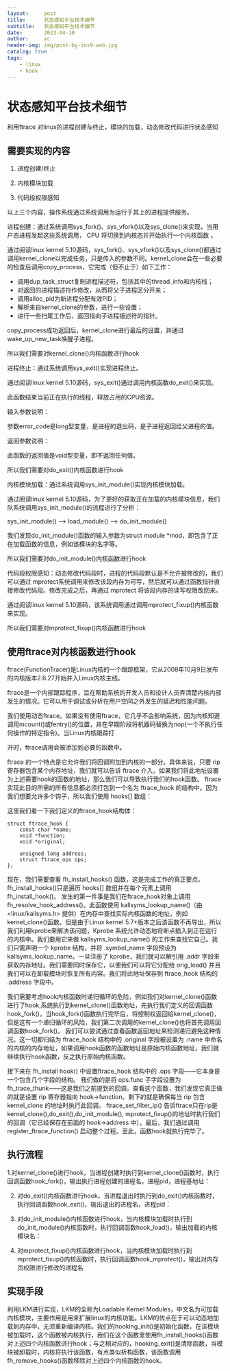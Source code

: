 ```yaml
---
layout:     post
title:      状态感知平台技术细节
subtitle:   状态感知平台技术细节
date:       2023-04-10
author:     xc
header-img: img/post-bg-ios9-web.jpg
catalog: true
tags:
    - linux
    - hook
---
```

# 状态感知平台技术细节
利用ftrace 对linux的进程创建与终止，模块的加载，动态修改代码进行状态感知

## 需要实现的内容
1.	进程创建/终止

2.	内核模块加载

3.	代码段权限感知

以上三个内容，操作系统通过系统调用为运行于其上的进程提供服务。

进程创建：通过系统调用sys_fork()、sys_vfork()以及sys_clone()来实现，当用户态进程发起这些系统调用， CPU 将切换到内核态并开始执行一个内核函数 。

通过阅读linux kernel 5.10源码，sys_fork()、sys_vfork()以及sys_clone()都通过调用kernel_clone以完成任务，只是传入的参数不同。kernel_clone会在一些必要的检查后调用copy_process，它完成（但不止于）如下工作：
- 调用dup_task_struct复制进程描述符，包括其中的thread_info和内核栈；
- 对返回的进程描述符作修改，从而将父子进程区分开来；
- 调用alloc_pid为新进程分配有效PID；
- 解析来自kernel_clone的参数，进行一些设置；
- 进行一些扫尾工作后，返回指向子进程描述符的指针。

copy_process成功返回后，kernel_clone进行最后的设置，并通过wake_up_new_task唤醒子进程。

所以我们需要对kernel_clone()内核函数进行hook

进程终止：通过系统调用sys_exit()实现进程终止。

通过阅读linux kernel 5.10源码，sys_exit()通过调用内核函数do_exit()来实现。

此函数结束当前正在执行的线程，释放占用的CPU资源。

输入参数说明：

参数error_code是long型变量，是进程的退出码，是子进程返回给父进程的值。

返回参数说明：

此函数的返回值是void型变量，即不返回任何值。

所以我们需要对do_exit()内核函数进行hook

内核模块加载：通过系统调用sys_init_module()实现内核模块加载。

通过阅读linux kernel 5.10源码，为了更好的获取正在加载的内核模块信息，我们队系统调用sys_init_module()的流程进行了分析：

sys_init_module() --> load_module() --> do_init_module()

我们发现do_init_module()函数的输入参数为struct module *mod，即包含了正在加载函数的信息，例如该模块的名字等。

所以我们需要对do_init_module()内核函数进行hook

代码段权限感知：动态修改代码段时，进程的代码段默认是不允许被修改的，我们可以通过 mprotect系统调用来修改该段内存为可写，然后就可以通过函数指针直接修改代码段。修改完成之后，再通过 
mprotect 将该段内存的读写权限改回来。

通过阅读linux kernel 5.10源码，该系统调用通过调用mprotect_fixup()内核函数来实现。

所以我们需要对mprotect_fixup()内核函数进行hook

##	使用ftrace对内核函数进行hook
ftrace(FunctionTracer)是Linux内核的一个跟踪框架，它从2008年10月9日发布的内核版本2.6.27开始并入Linux内核主线。

ftrace是一个内部跟踪程序，旨在帮助系统的开发人员和设计人员弄清楚内核内部发生的情况。它可以用于调试或分析在用户空间之外发生的延迟和性能问题。

我们使用动态ftrace。如果没有使用ftrace，它几乎不会影响系统，因为内核知道调用mcount()或fentry()的位置，并在早期阶段将机器码替换为nop(一个不执行任何操作的特定指令)。当Linux内核跟踪打

开时，ftrace调用会被添加到必要的函数中。

ftrace 的一个特点是它允许我们将回调附加到内核的一部分。具体来说，只要 rip 寄存器包含某个内存地址，我们就可以告诉 ftrace 介入。如果我们将此地址设置为上述需要hook的函数的地址，那么我们可以导致执行我们的hook函数。
ftrace 实现此目的所需的所有信息都必须打包到一个名为 ftrace_hook 的结构中。因为我们想要允许多个钩子，所以我们使用 hooks[] 数组：

 
这里我们看一下我们定义的ftrace_hook结构体：
```
struct ftrace_hook {
    const char *name;
    void *function;
    void *original;

    unsigned long address;
    struct ftrace_ops ops;
};
```
现在，我们需要查看 fh_install_hooks() 函数，这是完成工作的真正要点。fh_install_hooks()只是遍历 hooks[] 数组并在每个元素上调用fh_install_hook()。
发生的第一件事是我们在ftrace_hook对象上调用 fh_resolve_hook_address()。此函数使用 kallsyms_lookup_name()（由 <linux/kallsyms.h> 提供）在内存中查找实际内核函数的地址，例如kernel_clone()函数。但是由于Linux kernel 5.7+版本之后该函数不再导出，所以我们利用kprobe来解决该问题，Kprobe 系统允许动态地将断点插入到正在运行的内核中。我们要用它来做 kallsyms_lookup_name() 的工作来查找它自己。我们只需声明一个 kprobe 结构，并将 .symbol_name 字段预设为 kallsyms_lookup_name。一旦注册了 kprobe，我们就可以解引用 .addr 字段来获取内存地址。我们需要同时保存它，以便我们可以将它分配给 orig_load() 并且我们可以在卸载模块时恢复所有内容。我们将此地址保存到 ftrace_hook 结构的 .address 字段中。

我们需要考虑hook内核函数时递归循环的危险，例如我们对kernel_clone()函数进行了hook,系统执行到kernel_clone()函数地址，先执行我们定义的回调函数hook_fork()，当hook_fork()函数执行完毕后，将控制权返回给kernel_clone()，但是这有一个递归循环的风险，我们第二次调用的kernel_clone()也将首先调用回调函数hook_fork()。
我们可以尝试通过查看函数返回地址来检测递归避免这种情况。这一切都归结为 ftrace_hook 结构中的 .original 字段被设置为 .name 中命名的内核的内存地址，如果调用hook函数的函数地址是原始内核函数地址，我们就继续执行hook函数，反之执行原始内核函数。

接下来在 fh_install hook() 中设置ftrace_hook 结构中的 .ops 字段——它本身是一个包含几个字段的结构。
我们做的是将 ops.func 子字段设置为 fh_trace_thunk——这是我们之前提到的回调。查看这个函数，我们发现它真正做的就是设置 rip 寄存器指向 hook->function。剩下的就是确保每当 rip 包含 kernel_clone 的地址时执行此回调。
ftrace_set_filter_ip() 告诉ftrace只在rip是 kernel_clone(),do_exit(),do_init_module(),
mprotect_fixup()的地址时执行我们的回调（它已经保存在前面的 hook->address 中）。最后，我们通过调用 register_ftrace_function() 启动整个过程。至此，函数hook就执行完毕了。

## 执行流程
1.对kernel_clone()进行hook，当进程创建时执行到kernel_clone()函数时，执行回调函数hook_fork()，输出执行进程创建的进程名，进程pid，进程基地址：
 
2.	对do_exit()内核函数进行hook，当进程退出时执行到do_exit()内核函数时，执行回调函数hook_exit()，输出退出的进程名，进程pid：

3.	对do_init_module()内核函数进行hook，当内核模块加载时执行到do_init_module()内核函数时，执行回调函数hook_load()，输出加载的内核模块名：
 
4.	对mprotect_fixup()内核函数进行hook，当内核模块加载时执行到mprotect_fixup()内核函数时，执行回调函数hook_mprotect()，输出对内存页权限进行修改的进程名

## 实现手段
利用LKM进行实现，LKM的全称为Loadable Kernel Modules，中文名为可加载内核模块，主要作用是用来扩展linux的内核功能。LKM的优点在于可以动态地加载到内存中，无须重新编译内核。我们的hooking_init()是初始化函数，在该模块被加载时，这个函数被内核执行，我们在这个函数里使用fh_install_hooks()函数对上述四个内核函数进行hook；与之相对应的，hooking_exit()是清除函数，当模块被卸载时，内核将执行该函数，有点类似析构函数，该函数调用fh_remove_hooks()函数移除对上述四个内核函数的hook。
